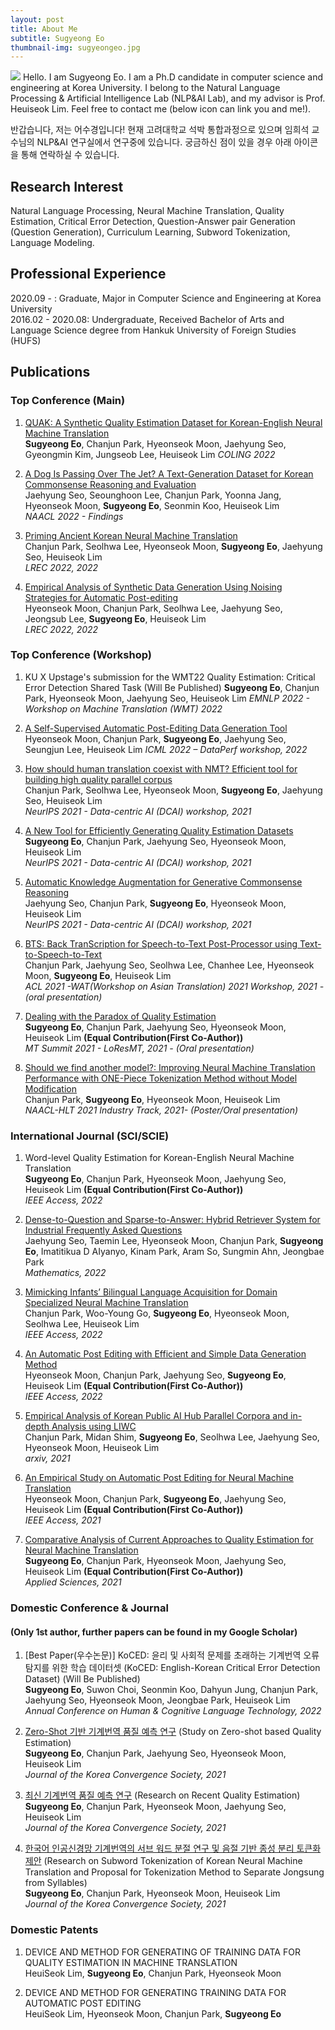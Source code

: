 ```yaml
---
layout: post
title: About Me
subtitle: Sugyeong Eo
thumbnail-img: sugyeongeo.jpg
---
```

<img class="profile-picture" src="sugyeongeo.jpg">
Hello. I am Sugyeong Eo. I am a Ph.D candidate in computer science and engineering at Korea University. I belong to the Natural Language Processing & Artificial Intelligence Lab (NLP&AI Lab), and my advisor is Prof. Heuiseok Lim. Feel free to contact me (below icon can link you and me!).

반갑습니다, 저는 어수경입니다! 현재 고려대학교 석박 통합과정으로 있으며 임희석 교수님의 NLP&AI 연구실에서 연구중에 있습니다. 궁금하신 점이 있을 경우 아래 아이콘을 통해 연락하실 수 있습니다.

 <!-- This is a jekyll based resume template. You can find the full source code on [GitHub] --> 
 <!-- (https://github.com/bk2dcradle/researcher) -->

## Research Interest
Natural Language Processing, Neural Machine Translation, Quality Estimation, Critical Error Detection, Question-Answer pair Generation (Question Generation), Curriculum Learning, Subword Tokenization, Language Modeling.


## Professional Experience
2020.09 - : Graduate, Major in Computer Science and Engineering at Korea University <br>
2016.02 - 2020.08: Undergraduate, Received Bachelor of Arts and Language Science degree from Hankuk University of Foreign Studies (HUFS) <br>

## Publications
### Top Conference (Main)
1. [QUAK: A Synthetic Quality Estimation Dataset for Korean-English Neural Machine Translation](https://aclanthology.org/2022.coling-1.460.pdf) <br>
**Sugyeong Eo**, Chanjun Park, Hyeonseok Moon, Jaehyung Seo, Gyeongmin Kim, Jungseob Lee, Heuiseok Lim
*COLING 2022*<br>

2. [A Dog Is Passing Over The Jet? A Text-Generation Dataset for Korean Commonsense Reasoning and Evaluation](https://aclanthology.org/2022.findings-naacl.172/) <br>
Jaehyung Seo, Seounghoon Lee, Chanjun Park, Yoonna Jang, Hyeonseok Moon, **Sugyeong Eo**, Seonmin Koo, Heuiseok Lim <br>
*NAACL 2022 - Findings*<br>

3. [Priming Ancient Korean Neural Machine Translation](http://www.lrec-conf.org/proceedings/lrec2022/pdf/2022.lrec-1.3.pdf) <br>
Chanjun Park, Seolhwa Lee, Hyeonseok Moon, **Sugyeong Eo**, Jaehyung Seo, Heuiseok Lim <br>
*LREC 2022, 2022*<br>

4. [Empirical Analysis of Synthetic Data Generation Using Noising Strategies for Automatic Post-editing](https://aclanthology.org/2022.lrec-1.93/) <br>
Hyeonseok Moon, Chanjun Park, Seolhwa Lee, Jaehyung Seo, Jeongsub Lee, **Sugyeong Eo**, Heuiseok Lim <br>
*LREC 2022, 2022*<br>

### Top Conference (Workshop)
1. KU X Upstage's submission for the WMT22 Quality Estimation: Critical Error Detection Shared Task (Will Be Published)
**Sugyeong Eo**, Chanjun Park, Hyeonseok Moon, Jaehyung Seo, Heuiseok Lim
*EMNLP 2022 - Workshop on Machine Translation (WMT) 2022*<br>

2. [A Self-Supervised Automatic Post-Editing Data Generation Tool](https://arxiv.org/abs/2111.12284) <br>
Hyeonseok Moon, Chanjun Park, **Sugyeong Eo**, Jaehyung Seo, Seungjun Lee, Heuiseok Lim
*ICML 2022 – DataPerf workshop, 2022*<br>

3. [How should human translation coexist with NMT? Efficient tool for building high quality parallel corpus](https://arxiv.org/abs/2111.00191) <br>
Chanjun Park, Seolhwa Lee, Hyeonseok Moon, **Sugyeong Eo**, Jaehyung Seo, Heuiseok Lim <br>
*NeurIPS 2021 - Data-centric AI (DCAI) workshop, 2021*<br>

4. [A New Tool for Efficiently Generating Quality Estimation Datasets](https://arxiv.org/abs/2111.00767) <br>
**Sugyeong Eo**, Chanjun Park, Jaehyung Seo, Hyeonseok Moon, Heuiseok Lim <br>
*NeurIPS 2021 - Data-centric AI (DCAI) workshop, 2021*<br>

5. [Automatic Knowledge Augmentation for Generative Commonsense Reasoning](https://arxiv.org/abs/2111.00192) <br>
Jaehyung Seo, Chanjun Park, **Sugyeong Eo**, Hyeonseok Moon, Heuiseok Lim <br>
*NeurIPS 2021 - Data-centric AI (DCAI) workshop, 2021*<br>

6. [BTS: Back TranScription for Speech-to-Text Post-Processor using Text-to-Speech-to-Text](https://aclanthology.org/2021.wat-1.10/)<br>
Chanjun Park, Jaehyung Seo, Seolhwa Lee, Chanhee Lee, Hyeonseok Moon, **Sugyeong Eo**, Heuiseok Lim<br>
*ACL 2021 -WAT(Workshop on Asian Translation) 2021 Workshop, 2021 - (oral presentation)*<br>

7. [Dealing with the Paradox of Quality Estimation](https://aclanthology.org/2021.mtsummit-LoResMT.1/) <br>
**Sugyeong Eo**, Chanjun Park, Jaehyung Seo, Hyeonseok Moon, Heuiseok Lim **(Equal Contribution(First Co-Author))** <br>
*MT Summit 2021 - LoResMT, 2021 - (Oral presentation)*<br>

8. [Should we find another model?: Improving Neural Machine Translation Performance with ONE-Piece Tokenization Method without Model Modification](https://aclanthology.org/2021.naacl-industry.13/)<br>
Chanjun Park, **Sugyeong Eo**, Hyeonseok Moon, Heuiseok Lim<br>
*NAACL-HLT 2021 Industry Track, 2021- (Poster/Oral presentation)*<br>

### International Journal (SCI/SCIE)
1. Word-level Quality Estimation for Korean-English Neural Machine Translation <br>
**Sugyeong Eo**, Chanjun Park, Hyeonseok Moon, Jaehyung Seo, Heuiseok Lim **(Equal Contribution(First Co-Author))** <br>
*IEEE Access, 2022*<br>

2. [Dense-to-Question and Sparse-to-Answer: Hybrid Retriever System for Industrial Frequently Asked Questions](https://www.mdpi.com/2227-7390/10/8/1335) <br>
Jaehyung Seo, Taemin Lee, Hyeonseok Moon, Chanjun Park, **Sugyeong Eo**, Imatitikua D AIyanyo, Kinam Park, Aram So, Sungmin Ahn, Jeongbae Park <br>
*Mathematics, 2022* <br>

3. [Mimicking Infants’ Bilingual Language Acquisition for Domain Specialized Neural Machine Translation](https://ieeexplore.ieee.org/document/9751075)<br>
Chanjun Park, Woo-Young Go, **Sugyeong Eo**, Hyeonseok Moon, Seolhwa Lee, Heuiseok Lim <br>
*IEEE Access, 2022*<br>

4. [An Automatic Post Editing with Efficient and Simple Data Generation Method](https://ieeexplore.ieee.org/document/9714400)<br>
Hyeonseok Moon, Chanjun Park, Jaehyung Seo, **Sugyeong Eo**, Heuiseok Lim **(Equal Contribution(First Co-Author))** <br>
*IEEE Access, 2022*<br>

5. [Empirical Analysis of Korean Public AI Hub Parallel Corpora and in-depth Analysis using LIWC](https://arxiv.org/abs/2110.15023) <br>
Chanjun Park, Midan Shim, **Sugyeong Eo**, Seolhwa Lee, Jaehyung Seo, Hyeonseok Moon, Heuiseok Lim <br>
*arxiv, 2021*<br>

6. [An Empirical Study on Automatic Post Editing for Neural Machine Translation](https://ieeexplore.ieee.org/document/9528385) <br>
Hyeonseok Moon, Chanjun Park, **Sugyeong Eo**, Jaehyung Seo, Heuiseok Lim **(Equal Contribution(First Co-Author))** <br>
*IEEE Access, 2021*<br>

7. [Comparative Analysis of Current Approaches to Quality Estimation for Neural Machine Translation](https://www.mdpi.com/2076-3417/11/14/6584)<br>
**Sugyeong Eo**, Chanjun Park, Hyeonseok Moon, Jaehyung Seo, Heuiseok Lim **(Equal Contribution(First Co-Author))** <br>
*Applied Sciences, 2021*<br>

### Domestic Conference & Journal
#### (Only 1st author, further papers can be found in my Google Scholar)
1. [Best Paper(우수논문)] KoCED: 윤리 및 사회적 문제를 초래하는 기계번역 오류 탐지를 위한 학습 데이터셋 (KoCED: English-Korean Critical Error Detection Dataset) (Will Be Published) <br>
**Sugyeong Eo**, Suwon Choi, Seonmin Koo, Dahyun Jung, Chanjun Park, Jaehyung Seo, Hyeonseok Moon, Jeongbae Park, Heuiseok Lim <br>
*Annual Conference on Human & Cognitive Language Technology, 2022* <br>

2. [Zero-Shot 기반 기계번역 품질 예측 연구](https://www.kci.go.kr/kciportal/ci/sereArticleSearch/ciSereArtiView.kci?sereArticleSearchBean.artiId=ART002777668) (Study on Zero-shot based Quality Estimation) <br>
**Sugyeong Eo**, Chanjun Park, Jaehyung Seo, Hyeonseok Moon, Heuiseok Lim <br>
*Journal of the Korea Convergence Society, 2021* <br>

3. [최신 기계번역 품질 예측 연구](https://koreascience.kr/article/JAKO202123162176745.page) (Research on Recent Quality Estimation) <br>
**Sugyeong Eo**, Chanjun Park, Hyeonseok Moon, Jaehyung Seo, Heuiseok Lim <br>
*Journal of the Korea Convergence Society, 2021*

4. [한국어 인공신경망 기계번역의 서브 워드 분절 연구 및 음절 기반 종성 분리 토큰화 제안](https://www.kci.go.kr/kciportal/ci/sereArticleSearch/ciSereArtiView.kci?sereArticleSearchBean.artiId=ART002696269) (Research on Subword Tokenization of Korean Neural Machine Translation and Proposal for Tokenization Method to Separate Jongsung from Syllables) <br>
**Sugyeong Eo**, Chanjun Park, Hyeonseok Moon, Heuiseok Lim <br>
*Journal of the Korea Convergence Society, 2021* <br>

### Domestic Patents
1. DEVICE AND METHOD FOR GENERATING OF TRAINING DATA FOR QUALITY ESTIMATION IN MACHINE TRANSLATION <br>
HeuiSeok Lim, **Sugyeong Eo**, Chanjun Park, Hyeonseok Moon <br>

3. DEVICE AND METHOD FOR GENERATING TRAINING DATA FOR AUTOMATIC POST EDITING <br>
HeuiSeok Lim, Hyeonseok Moon, Chanjun Park, **Sugyeong Eo** <br>

<br><br><br>

